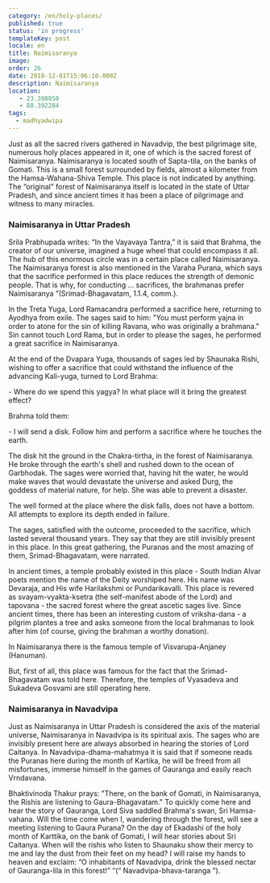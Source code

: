 ```yaml
---
category: /en/holy-places/
published: true
status: 'in progress'
templateKey: post
locale: en
title: Naimisaranya
image:
order: 26
date: 2018-12-01T15:06:10.000Z
description: Naimisaranya
location:
   - 23.398850
   - 88.392284
tags:
  - madhyadwipa
---
```


Just as all the sacred rivers gathered in Navadvip, the best pilgrimage site, numerous holy places appeared in it, one of which is the sacred forest of Naimisaranya. Naimisaranya is located south of Sapta-tila, on the banks of Gomati. This is a small forest surrounded by fields, almost a kilometer from the Hamsa-Wahana-Shiva Temple. This place is not indicated by anything. The “original” forest of Naimisaranya itself is located in the state of Uttar Pradesh, and since ancient times it has been a place of pilgrimage and witness to many miracles.

### Naimisaranya in Uttar Pradesh
Srila Prabhupada writes: “In the Vayavaya Tantra,” it is said that Brahma, the creator of our universe, imagined a huge wheel that could encompass it all. The hub of this enormous circle was in a certain place called Naimisaranya. The Naimisaranya forest is also mentioned in the Varaha Purana, which says that the sacrifice performed in this place reduces the strength of demonic people. That is why, for conducting ... sacrifices, the brahmanas prefer Naimisaranya ”(Srimad-Bhagavatam, 1.1.4, comm.).

In the Treta Yuga, Lord Ramacandra performed a sacrifice here, returning to Ayodhya from exile. The sages said to him: "You must perform yajna in order to atone for the sin of killing Ravana, who was originally a brahmana." Sin cannot touch Lord Rama, but in order to please the sages, he performed a great sacrifice in Naimisaranya.

At the end of the Dvapara Yuga, thousands of sages led by Shaunaka Rishi, wishing to offer a sacrifice that could withstand the influence of the advancing Kali-yuga, turned to Lord Brahma:

\- Where do we spend this yagya? In what place will it bring the greatest effect?

Brahma told them:

\- I will send a disk. Follow him and perform a sacrifice where he touches the earth.

The disk hit the ground in the Chakra-tirtha, in the forest of Naimisaranya. He broke through the earth's shell and rushed down to the ocean of Garbhodak. The sages were worried that, having hit the water, he would make waves that would devastate the universe and asked Durg, the goddess of material nature, for help. She was able to prevent a disaster.

The well formed at the place where the disk falls, does not have a bottom. All attempts to explore its depth ended in failure.

The sages, satisfied with the outcome, proceeded to the sacrifice, which lasted several thousand years. They say that they are still invisibly present in this place. In this great gathering, the Puranas and the most amazing of them, Srimad-Bhagavatam, were narrated.

In ancient times, a temple probably existed in this place - South Indian Alvar poets mention the name of the Deity worshiped here. His name was Devaraja, and His wife Harilakshmi or Pundarikavalli. This place is revered as svayam-vyakta-ksetra (the self-manifest abode of the Lord) and tapovana - the sacred forest where the great ascetic sages live. Since ancient times, there has been an interesting custom of vriksha-dana - a pilgrim plantes a tree and asks someone from the local brahmanas to look after him (of course, giving the brahman a worthy donation).

In Naimisaranya there is the famous temple of Visvarupa-Anjaney (Hanuman).

But, first of all, this place was famous for the fact that the Srimad-Bhagavatam was told here. Therefore, the temples of Vyasadeva and Sukadeva Gosvami are still operating here.

### Naimisaranya in Navadvipa
Just as Naimisaranya in Uttar Pradesh is considered the axis of the material universe, Naimisaranya in Navadvipa is its spiritual axis. The sages who are invisibly present here are always absorbed in hearing the stories of Lord Caitanya. In Navadvipa-dhama-mahatmya it is said that if someone reads the Puranas here during the month of Kartika, he will be freed from all misfortunes, immerse himself in the games of Gauranga and easily reach Vrndavana.

Bhaktivinoda Thakur prays: "There, on the bank of Gomati, in Naimisaranya, the Rishis are listening to Gaura-Bhagavatam." To quickly come here and hear the story of Gauranga, Lord Siva saddled Brahma's swan, Sri Hamsa-vahana. Will the time come when I, wandering through the forest, will see a meeting listening to Gaura Purana? On the day of Ekadashi of the holy month of Karttika, on the bank of Gomati, I will hear stories about Sri Caitanya. When will the rishis who listen to Shaunaku show their mercy to me and lay the dust from their feet on my head? I will raise my hands to heaven and exclaim: “O inhabitants of Navadvipa, drink the blessed nectar of Gauranga-lila in this forest!” ”(“ Navadvipa-bhava-taranga ”).

<tbd locale="en" url="mailto:haribol@mayapur.live"></tbd>
